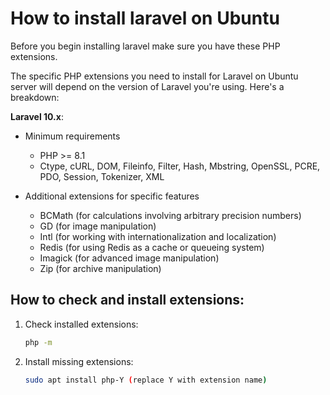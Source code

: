 # How to install laravel on Ubuntu

Before you begin installing laravel make sure you have these PHP extensions.

The specific PHP extensions you need to install for Laravel on Ubuntu server will depend on the version of Laravel you're using. Here's a breakdown:

**Laravel 10.x**:

- Minimum requirements

    - PHP >= 8.1
    - Ctype, cURL, DOM, Fileinfo, Filter, Hash, Mbstring, OpenSSL, PCRE, PDO, Session, Tokenizer, XML

- Additional extensions for specific features

    - BCMath (for calculations involving arbitrary precision numbers)
    - GD (for image manipulation)
    - Intl (for working with internationalization and localization)
    - Redis (for using Redis as a cache or queueing system)
    - Imagick (for advanced image manipulation)
    - Zip (for archive manipulation)

## How to check and install extensions:

1. Check installed extensions:

    ```bash
    php -m
    ```

2. Install missing extensions:

    ```bash
    sudo apt install php-Y (replace Y with extension name)
    ```
